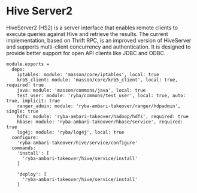 
# Hive Server2

HiveServer2 (HS2) is a server interface that enables remote clients to execute
queries against Hive and retrieve the results. The current implementation, based
on Thrift RPC, is an improved version of HiveServer and supports multi-client
concurrency and authentication. It is designed to provide better support for
open API clients like JDBC and ODBC.

    module.exports =
      deps:
        iptables: module: 'masson/core/iptables', local: true
        krb5_client: module: 'masson/core/krb5_client', local: true, required: true
        java: module: 'masson/commons/java', local: true
        test_user: module: 'ryba/commons/test_user', local: true, auto: true, implicit: true
        ranger_admin: module: 'ryba-ambari-takeover/ranger/hdpadmin', single: true
        hdfs: module: 'ryba-ambari-takeover/hadoop/hdfs', required: true
        hbase: module: 'ryba-ambari-takeover/hbase/service', required: true
        log4j: module: 'ryba/log4j', local: true
      configure:
        'ryba-ambari-takeover/hive/service/configure'
      commands:
        'install': [
          'ryba-ambari-takeover/hive/service/install'
        ]

        'deploy': [
          'ryba-ambari-takeover/hive/service/install'
        ]
